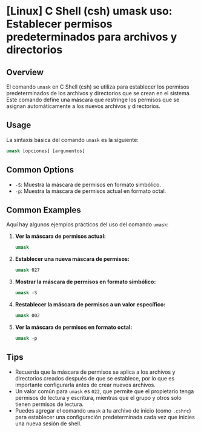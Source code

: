# [Linux] C Shell (csh) umask uso: Establecer permisos predeterminados para archivos y directorios

## Overview
El comando `umask` en C Shell (csh) se utiliza para establecer los permisos predeterminados de los archivos y directorios que se crean en el sistema. Este comando define una máscara que restringe los permisos que se asignan automáticamente a los nuevos archivos y directorios.

## Usage
La sintaxis básica del comando `umask` es la siguiente:

```csh
umask [opciones] [argumentos]
```

## Common Options
- `-S`: Muestra la máscara de permisos en formato simbólico.
- `-p`: Muestra la máscara de permisos actual en formato octal.

## Common Examples
Aquí hay algunos ejemplos prácticos del uso del comando `umask`:

1. **Ver la máscara de permisos actual:**
   ```csh
   umask
   ```

2. **Establecer una nueva máscara de permisos:**
   ```csh
   umask 027
   ```

3. **Mostrar la máscara de permisos en formato simbólico:**
   ```csh
   umask -S
   ```

4. **Restablecer la máscara de permisos a un valor específico:**
   ```csh
   umask 002
   ```

5. **Ver la máscara de permisos en formato octal:**
   ```csh
   umask -p
   ```

## Tips
- Recuerda que la máscara de permisos se aplica a los archivos y directorios creados después de que se establece, por lo que es importante configurarla antes de crear nuevos archivos.
- Un valor común para `umask` es `022`, que permite que el propietario tenga permisos de lectura y escritura, mientras que el grupo y otros solo tienen permisos de lectura.
- Puedes agregar el comando `umask` a tu archivo de inicio (como `.cshrc`) para establecer una configuración predeterminada cada vez que inicies una nueva sesión de shell.